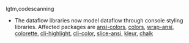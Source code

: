 lgtm,codescanning
* The dataflow libraries now model dataflow through console styling libraries.
  Affected packages are
    [ansi-colors](https://npmjs.com/package/ansi-colors),
    [colors](https://npmjs.com/package/colors),
    [wrap-ansi](https://npmjs.com/package/wrap-ansi),
    [colorette](https://npmjs.com/package/colorette),
    [cli-highlight](https://npmjs.com/package/cli-highlight),
    [cli-color](https://npmjs.com/package/cli-color),
    [slice-ansi](https://npmjs.com/package/slice-ansi),
    [kleur](https://npmjs.com/package/kleur),
    [chalk](https://npmjs.com/package/chalk)
